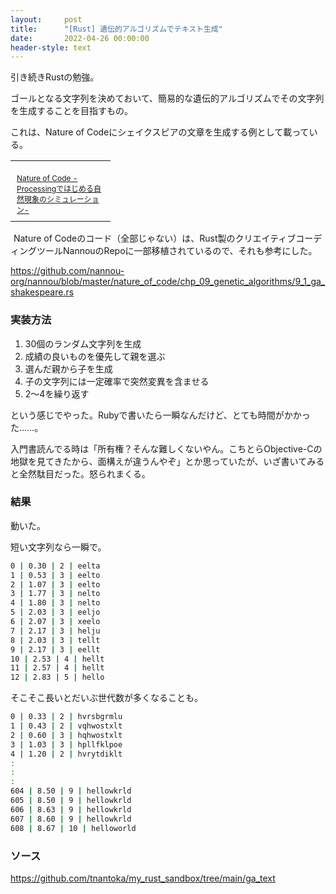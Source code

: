 ```yaml
---
layout:     post
title:      "[Rust] 遺伝的アルゴリズムでテキスト生成"
date:       2022-04-26 00:00:00
header-style: text
---
```


引き続きRustの勉強。

ゴールとなる文字列を決めておいて、簡易的な遺伝的アルゴリズムでその文字列を生成することを目指すもの。

これは、Nature of Codeにシェイクスピアの文章を生成する例として載っている。

<table cellpadding="0" cellspacing="0" border="0" style=" border-style: none; width:170px;"><tr style="border-style:none;"><td style="vertical-align:top; border-style:none; padding:10px 10px 0pt; width:140px;"><a href="https://px.a8.net/svt/ejp?a8mat=1NWF4Y+EFRRGQ+249K+BWGDT&a8ejpredirect=https%3A%2F%2Fwww.amazon.co.jp%2Fdp%2F4862462456%2F%3Ftag%3Da8-affi-312627-22" rel="nofollow"><img border="0" alt="" src="https://m.media-amazon.com/images/I/5105-gv- 9L._SS160_.jpg" /></a></td></tr><tr style="border-style:none;"><td style="font-size:12px; vertical-align:middle; border-style:none; padding:10px;"><p style="padding:0; margin:0;"><a href="https://px.a8.net/svt/ejp?a8mat=1NWF4Y+EFRRGQ+249K+BWGDT&a8ejpredirect=https%3A%2F%2Fwww.amazon.co.jp%2Fdp%2F4862462456%2F%3Ftag%3Da8-affi-312627-22" rel="nofollow">Nature of Code -Processingではじめる自然現象のシミュレーション-</a></p></td></tr></table>
<img border="0" width="1" height="1" src="https://www18.a8.net/0.gif?a8mat=1NWF4Y+EFRRGQ+249K+BWGDT" alt="">
Nature of Codeのコード（全部じゃない）は、Rust製のクリエイティブコーディングツールNannouのRepoに一部移植されているので、それも参考にした。

<https://github.com/nannou-org/nannou/blob/master/nature_of_code/chp_09_genetic_algorithms/9_1_ga_shakespeare.rs>

### 実装方法

1. 30個のランダム文字列を生成
2. 成績の良いものを優先して親を選ぶ
3. 選んだ親から子を生成
4. 子の文字列には一定確率で突然変異を含ませる
5. 2〜4を繰り返す

という感じでやった。Rubyで書いたら一瞬なんだけど、とても時間がかかった……。

入門書読んでる時は「所有権？そんな難しくないやん。こちとらObjective-Cの地獄を見てきたから、面構えが違うんやぞ」とか思っていたが、いざ書いてみると全然駄目だった。怒られまくる。

### 結果

動いた。

短い文字列なら一瞬で。

```sh
0 | 0.30 | 2 | eelta
1 | 0.53 | 3 | eelto
2 | 1.07 | 3 | eelto
3 | 1.77 | 3 | nelto
4 | 1.80 | 3 | nelto
5 | 2.03 | 3 | eeljo
6 | 2.07 | 3 | xeelo
7 | 2.17 | 3 | helju
8 | 2.03 | 3 | tellt
9 | 2.17 | 3 | eellt
10 | 2.53 | 4 | hellt
11 | 2.57 | 4 | hellt
12 | 2.83 | 5 | hello
```

そこそこ長いとだいぶ世代数が多くなることも。

```sh
0 | 0.33 | 2 | hvrsbgrmlu
1 | 0.43 | 2 | vqhwostxlt
2 | 0.60 | 3 | hqhwostxlt
3 | 1.03 | 3 | hpllfklpoe
4 | 1.20 | 2 | hvrytdiklt
:
:
:
604 | 8.50 | 9 | hellowkrld
605 | 8.50 | 9 | hellowkrld
606 | 8.63 | 9 | hellowkrld
607 | 8.60 | 9 | hellowkrld
608 | 8.67 | 10 | helloworld
```

### ソース

<https://github.com/tnantoka/my_rust_sandbox/tree/main/ga_text>
